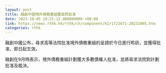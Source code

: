 ```yaml
---
layout: post
title: 融創中國境外債務重組獲高院批准
date: 2023-10-05 19:21:12.000000000 +08:00
link: https://news.rthk.hk/rthk/ch/component/k2/1721671-20231005.htm
categories: rthk
---
```


融創中國公布，尋求高等法院批准境外債務重組的呈請於今日進行聆訊，並獲得批准，即日起生效。

融創在9月時表示，境外債務重組計劃獲大多數債權人批准，並將尋求法院對計劃批准及裁決。
